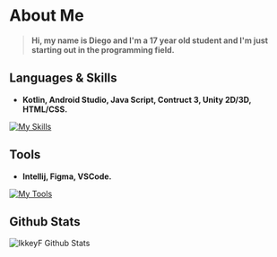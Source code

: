 # About Me
> **Hi, my name is Diego and I'm a 17 year old student and I'm just starting out in the programming field.**

## Languages & Skills
+ **Kotlin, Android Studio, Java Script, Contruct 3, Unity 2D/3D, HTML/CSS.**

[![My Skills](https://skillicons.dev/icons?i=kotlin,androidstudio,js,css)](https://skillicons.dev)

##  Tools
+ **Intellij, Figma, VSCode.**  

[![My Tools](https://skillicons.dev/icons?i=idea,figma,vscode)](https://skillicons.dev)

##  Github Stats

![IkkeyF Github Stats](https://github-readme-stats.vercel.app/api?username=IkkeyF&count_private=true&show_icons=true&theme=dracula)
